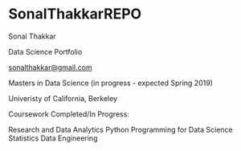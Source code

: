 # SonalThakkarREPO

Sonal Thakkar

Data Science Portfolio

sonalthakkar@gmail.com

Masters in Data Science (in progress - expected Spring 2019)

Univeristy of California, Berkeley

Coursework Completed/In Progress:

Research and Data Analytics
Python Programming for Data Science
Statistics
Data Engineering
